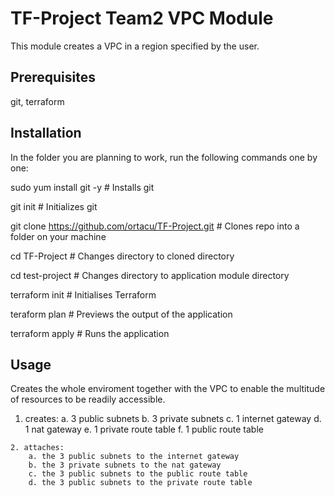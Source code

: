 # TF-Project Team2 VPC Module

This module creates a VPC in a region specified by the user.


## Prerequisites

   git, terraform


## Installation

In the folder you are planning to work, run the following commands one by one:

sudo yum install git -y      # Installs git

git init                     # Initializes git

git clone https://github.com/ortacu/TF-Project.git        # Clones repo into a folder on your machine
 
cd TF-Project           # Changes directory to cloned directory

cd test-project         # Changes directory to application module       directory 

terraform init          # Initialises Terraform  
 
teraform plan           # Previews the output of the application

terraform apply         # Runs the application


## Usage

Creates the whole enviroment together with the VPC to enable the multitude of resources to be readily accessible. 

   1. creates:
        a. 3 public subnets 
        b. 3 private subnets
        c. 1 internet gateway
        d. 1 nat gateway
        e. 1 private route table 
        f. 1 public route table

    2. attaches:
        a. the 3 public subnets to the internet gateway
        b. the 3 private subnets to the nat gateway    
        c. the 3 public subnets to the public route table
        d. the 3 public subnets to the private route table
